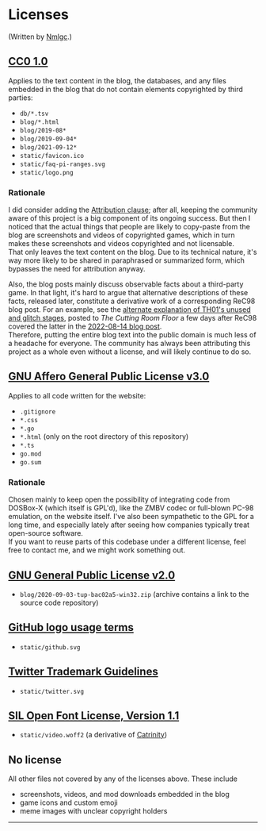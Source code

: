 # Licenses

(Written by [Nmlgc](https://github.com/nmlgc).)

## [CC0 1.0]

Applies to the text content in the blog, the databases, and any files embedded
in the blog that do not contain elements copyrighted by third parties:

* `db/*.tsv`
* `blog/*.html`
* `blog/2019-08*`
* `blog/2019-09-04*`
* `blog/2021-09-12*`
* `static/favicon.ico`
* `static/faq-pi-ranges.svg`
* `static/logo.png`

### Rationale

I did consider adding the [Attribution clause]; after all, keeping the community
aware of this project is a big component of its ongoing success. But then I
noticed that the actual things that people are likely to copy-paste from the
blog are screenshots and videos of copyrighted games, which in turn makes these
screenshots and videos copyrighted and not licensable.\
That only leaves the text content on the blog. Due to its technical nature, it's
way more likely to be shared in paraphrased or summarized form, which bypasses
the need for attribution anyway.

Also, the blog posts mainly discuss observable facts about a third-party game.
In that light, it's hard to argue that alternative descriptions of these facts,
released later, constitute a derivative work of a corresponding ReC98 blog post.
For an example, see the [alternate explanation of TH01's unused and glitch
stages], posted to *The Cutting Room Floor* a few days after ReC98 covered the
latter in the [2022-08-14 blog post](https://rec98.nmlgc.net/blog/2022-08-14).\
Therefore, putting the entire blog text into the public domain is much less of a
headache for everyone. The community has always been attributing this project as
a whole even without a license, and will likely continue to do so.

## [GNU Affero General Public License v3.0]

Applies to all code written for the website:

* `.gitignore`
* `*.css`
* `*.go`
* `*.html` (only on the root directory of this repository)
* `*.ts`
* `go.mod`
* `go.sum`

### Rationale

Chosen mainly to keep open the possibility of integrating code from DOSBox-X
(which itself is GPL'd), like the ZMBV codec or full-blown PC-98 emulation, on
the website itself. I've also been sympathetic to the GPL for a long time, and
especially lately after seeing how companies typically treat open-source
software.\
If you want to reuse parts of this codebase under a different license, feel free
to contact me, and we might work something out.

## [GNU General Public License v2.0]

* `blog/2020-09-03-tup-bac02a5-win32.zip`
  (archive contains a link to the source code repository)

## [GitHub logo usage terms]

* `static/github.svg`

## [Twitter Trademark Guidelines]

* `static/twitter.svg`

## [SIL Open Font License, Version 1.1]

* `static/video.woff2` (a derivative of [Catrinity](https://catrinity-font.de))

## No license

All other files not covered by any of the licenses above. These include

* screenshots, videos, and mod downloads embedded in the blog
* game icons and custom emoji
* meme images with unclear copyright holders

----

[Attribution clause]: https://creativecommons.org/licenses/by/4.0/
[CC0 1.0]: https://creativecommons.org/publicdomain/zero/1.0/
[GNU General Public License v2.0]: https://www.gnu.org/licenses/old-licenses/gpl-2.0
[GNU Affero General Public License v3.0]: https://www.gnu.org/licenses/agpl-3.0.html
[GitHub logo usage terms]: https://github.com/logos
[Twitter Trademark Guidelines]: https://about.twitter.com/en/who-we-are/brand-toolkit
[alternate explanation of TH01's unused and glitch stages]: https://tcrf.net/index.php?title=Touhou_Reiiden:_The_Highly_Responsive_to_Prayers&oldid=1286863#Unused_Levels
[SIL Open Font License, Version 1.1]: https://scripts.sil.org/cms/scripts/page.php?item_id=OFL_web
